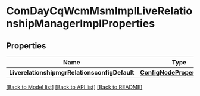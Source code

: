 # ComDayCqWcmMsmImplLiveRelationshipManagerImplProperties

## Properties
Name | Type | Description | Notes
------------ | ------------- | ------------- | -------------
**LiverelationshipmgrRelationsconfigDefault** | [**ConfigNodePropertyString**](configNodePropertyString.md) |  | [optional] 

[[Back to Model list]](../README.md#documentation-for-models) [[Back to API list]](../README.md#documentation-for-api-endpoints) [[Back to README]](../README.md)


